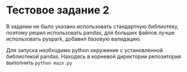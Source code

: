 # Тестовое задание 2

В задании не было указано использовать стандартную библиотеку, 
поэтому решил использовать pandas, для больших файлов лучше использовать 
pyspark, добавил базовую валидацию.

Для запуска необходимо python окружение с установленной библиотекой
pandas. Находясь в корневой директории репозитория выполнить ```python main.py```
